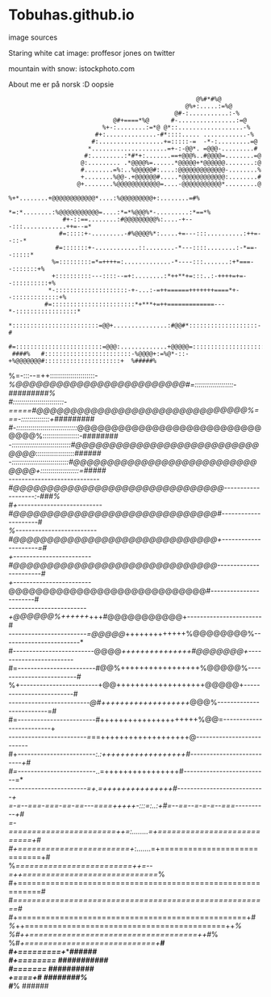 # Tobuhas.github.io



image sources

Staring white cat image: proffesor jones on twitter

mountain with snow: istockphoto.com



About me er på norsk :D oopsie


                                                        @%#*#%@                                     
                                                     @%+:.....:=%@                                  
                                                  @#-:...........:-%                                
                                 @#+====*%@      #-................:=@                              
                              %+-:........:=*@ @*::..................-%                             
                            #+:..............-#*::::..... ............-%                            
                           #:..................+=:::::-=  -*-:.........=@                           
                          *.....................=+-:-@@*. =@@@-.........#                           
                         #:.........:*#*+:.......==+@@@%..#@@@@=........=@                          
                        @:......... .*@@@@%=......*@@@@@+*@@@@@@........:@                          
                        #........=%:..%@@@@@#:....:@@@@@@@@@@@@@-........%                          
                        +........%@@-.+@@@@@@#.....*@@@@@@@@@@@@:........#                          
                       @+........%@@@@@@@@@@@@=....-@@@@@@@@@@@*.........@                          
                      %+*........+@@@@@@@@@@@@*....:%@@@@@@@@@+:........=#%                         
                     *=:*........:%@@@@@@@@@@@=....:*=*%@@@%*-.........:*==*%                       
                   #+-::==........:#@@@@@@@@@%:....-+---:::............++=--=*                      
                  #=:::::+-.........-#%@@@@%*:.....+=---:::..........:++=--::-*                     
                 #=:::::::+-............::........-*---::::........:-*==--:::::*                    
                %=:::::::::=*=++++=:.............-*----:::.......:+*===--:::::::+%                  
                +::::::::::---::::--=+:........:*++**+=:::..:-++++=+=--::::::::::+%                 
               *-::::::::::::::::::::-+-...:-=++======+++++++====*+--:::::::::::::+%                
              #=:::::::::::::::::::::::*+***+=++=============---*-:::::::::::::::::*                
              *::::::::::::::::::::::::=@@+...............:#@@#*:::::::::::::::::::-#               
             #=::::::::::::::::::::::::=@@@:.............+@@@@@=::::::::::::::::::::=#              
     ####%   #::::::::::::::::::::::::-%@@@@+:=%@*-::-+%@@@@@@@#:::::::::::::::::::::+  %#####%     
   %=-:::--=++::::::::::::::::::::::-*%@@@@@@@@@@@@@@@@@@@@@@@@@#=:::::::::::::::::::-#########%    
   #:::::::::::::::::::::::::-=====#@@@@@@@@@@@@@@@@@@@@@@@@@@@@@@@%===-::::::::::::::+#########    
   #-::::::::::::::::::::::::::::::*@@@@@@@@@@@@@@@@@@@@@@@@@@@@@@@%::::::::::::::::::-########     
    *-:::::::::::::::::::::::::::::#@@@@@@@@@@@@@@@@@@@@@@@@@@@@@@@*:::::::::::::::::::*######      
     *-::::::::::::::::::::::::::::#@@@@@@@@@@@@@@@@@@@@@@@@@@@@@@@+:::::::::::::::::::=#####       
      *----------------------------#@@@@@@@@@@@@@@@@@@@@@@@@@@@@@@@-------------------:-###%        
       #+--------------------------#@@@@@@@@@@@@@@@@@@@@@@@@@@@@@@#---------------------*#          
        %*-------------------------#@@@@@@@@@@@@@@@@@@@@@@@@@@@@@@+---------------------=#          
          +------------------------#@@@@@@@@@@@@@@@@@@@@@@@@@@@@@@-----------------------#          
          +------------------------*@@@@@@@@@@@@@@@@@@@@@@@@@@@@@#-----------------------#          
          *------------------------+@@@@@@%++++++*+++#@@@@@@@@@@@+-----------------------#          
          *------------------------=@@@@@*+++++++++++++%@@@@@@@@%------------------------*          
          #-------------------------@@@@*+++++++++++++++#@@@@@@@+------------------------*          
          #=------------------------#@@%+++++++++++++++++%@@@@@%-------------------------#          
          %+------------------------+@@+++++++++++++++++++@@@@@+-------------------------#          
           *-------------------------@#+++++++++++++++++++*@@@%-------------------------=#          
           #=------------------------#+++++++++++++++++++++%@@=-------------------------+           
            *------------------------=*==+++++++++++++++++++@*--------------------------*           
            #+------------------------*:.:++++++++++++++++++#--------------------------+#           
             #=------------------------*..=++++++++++++++++#--------------------------=*            
              *------------------------=+.=+++++++++++++++#---------------------------+             
               *=-=--===-===-==-==---====*+++++-:::=:..:+#=--==--=-=-=--===----------+#             
                *=-=======================*++=:........=+===========================+#              
                 #+========================+*:.......=+============================+#               
                  %*=========================++=--=++=============================*%                
                    #+===========================================================#                  
                      #*=======================================================#                    
                        #*+=================================================+*#                     
                          %*++===========================================++*%                       
                             %#++====================================++*#%                          
                                 %#*+============================+**#                               
                                     #+=========+*********######                                    
                                      #+========*   ###########                                     
                                       #*=======*   ##########                                      
                                         *+====+#   ########%                                       
                                           #***%     ######               
